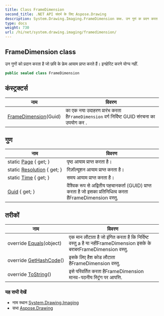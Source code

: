 ```yaml
---
title: Class FrameDimension
second_title: .NET API संदर्भ के लिए Aspose.Drawing
description: System.Drawing.Imaging.FrameDimension कक्ष. उन गुणं क प्रदन करत है ज छव के फ्रेम आयम प्रप्त करते हैं इनहेरट करने यग्य नहं.
type: docs
weight: 730
url: /hi/net/system.drawing.imaging/framedimension/
---
```

## FrameDimension class

उन गुणों को प्रदान करता है जो छवि के फ्रेम आयाम प्राप्त करते हैं। इनहेरिट करने योग्य नहीं.

```csharp
public sealed class FrameDimension
```

## कंस्ट्रक्टर्स

| नाम | विवरण |
| --- | --- |
| [FrameDimension](framedimension/)(Guid) | का एक नया उदाहरण प्रारंभ करता है`FrameDimension` वर्ग निर्दिष्ट GUID संरचना का उपयोग कर . |

## गुण

| नाम | विवरण |
| --- | --- |
| static [Page](../../system.drawing.imaging/framedimension/page/) { get; } | पृष्ठ आयाम प्राप्त करता है। |
| static [Resolution](../../system.drawing.imaging/framedimension/resolution/) { get; } | रिज़ॉल्यूशन आयाम प्राप्त करता है। |
| static [Time](../../system.drawing.imaging/framedimension/time/) { get; } | समय आयाम प्राप्त करता है। |
| [Guid](../../system.drawing.imaging/framedimension/guid/) { get; } | वैश्विक रूप से अद्वितीय पहचानकर्ता (GUID) प्राप्त करता है जो इसका प्रतिनिधित्व करता हैFrameDimension वस्तु. |

## तरीकों

| नाम | विवरण |
| --- | --- |
| override [Equals](../../system.drawing.imaging/framedimension/equals/)(object) | एक मान लौटाता है जो इंगित करता है कि निर्दिष्ट वस्तु a है या नहींFrameDimension इसके के बराबरFrameDimension वस्तु. |
| override [GetHashCode](../../system.drawing.imaging/framedimension/gethashcode/)() | इसके लिए हैश कोड लौटाता हैFrameDimension वस्तु. |
| override [ToString](../../system.drawing.imaging/framedimension/tostring/)() | इसे परिवर्तित करता हैFrameDimension मानव-पठनीय स्ट्रिंग पर आपत्ति. |

### यह सभी देखें

* नाम स्थान [System.Drawing.Imaging](../../system.drawing.imaging/)
* सभा [Aspose.Drawing](../../)


